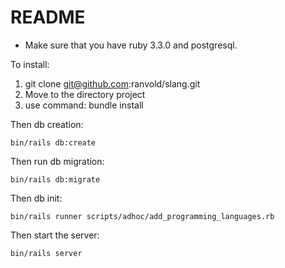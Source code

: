 # README

- Make sure that you have ruby 3.3.0 and postgresql.

To install:
1. git clone git@github.com:ranvold/slang.git
2. Move to the directory project
3. use command: bundle install

Then db creation:
```
bin/rails db:create
```
Then run db migration:
```
bin/rails db:migrate
```
Then db init:
```
bin/rails runner scripts/adhoc/add_programming_languages.rb
```
Then start the server:
```
bin/rails server
```
